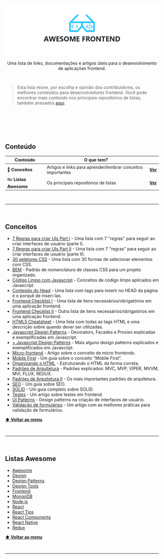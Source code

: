 ![Awesome Frontend](https://github.com/EduardoRotundaro/awesome-frontend/blob/master/images/cover.png?raw=true)

<center>Uma lista de links, documentações e artigos úteis para o desenvolvimento de aplicações frontend.</center>

&nbsp;

> Esta lista reúne, por escolha e opinião dos contribuidores, os melhores conteúdos para desenvolvedores frontend. Você pode encontrar mais conteúdo nos principais repositórios de listas, também anexados [aqui](#listas-awesome).

&nbsp;

&nbsp;

&nbsp;

## Conteúdo

| Conteúdo | O que tem? | &nbsp; |
| ------ | ------ | ------ |
| 🤯 **Conceitos** | Artigos e links para aprender/lembrar conceitos importantes | **[Ver](#conceitos)** |
| 👓 **Listas Awesome** | Os principais repositórios de listas | **[Ver](#listas-awesome)** |

&nbsp;
&nbsp;
&nbsp;

---

&nbsp;

## Conceitos

* [7 Regras para criar UIs Part I](https://medium.com/@erikdkennedy/7-rules-for-creating-gorgeous-ui-part-1-559d4e805cda) - Uma lista com 7 "regras" para seguir ao criar interfaces de usuário (parte I).
* [7 Regras para criar UIs Part II](https://medium.com/@erikdkennedy/7-rules-for-creating-gorgeous-ui-part-2-430de537ba96) - Uma lista com 7 "regras" para seguir ao criar interfaces de usuário (parte II).
* [30 seletores CSS](https://code.tutsplus.com/tutorials/the-30-css-selectors-you-must-memorize--net-16048) - Uma lista com 30 formas de selecionar elementos com CSS.
* [BEM](http://getbem.com/introduction/) - Padrão de nomenclatura de classes CSS para um projeto organizado.
* [Código Limpo com Javascript](https://github.com/ryanmcdermott/clean-code-javascript) - Conceitos de código limpo aplicados em Javascript.
* [Conteúdo do Head](https://github.com/joshbuchea/HEAD) - Uma lista com tags para inserir no HEAD da página e o porquê de inseri-las.
* [Frontend Checklist I](https://codeburst.io/the-front-end-checklist-8b2292fdda44) - Uma lista de itens necessários/obrigatórios em uma aplicação frontend.
* [Frontend Checklist II](https://github.com/thedaviddias/Front-End-Checklist) - Outra lista de itens necessários/obrigatórios em uma aplicação frontend.
* [HTML5 Cheatsheet](https://medium.com/level-up-web/the-mega-html5-cheatsheet-e8c479b1c521) - Uma lista com todas as tags HTML e uma descrição sobre quando dever ser utilizadas.
* [Javascript Design Patterns](https://levelup.gitconnected.com/basic-javascript-design-patterns-decorators-facades-and-proxies-2309eb485229?gi=780fb3bb5092) - Decorators, Facades e Proxies explicadas e exemplificadas em Javascript.
* [+ Javascript Design Patterns](https://github.com/nnupoor/js_designpatterns) - Mais alguns design patterns explicados e exemplificados em Javascript.
* [Micro-frontend](https://medium.com/@dudousxd/microservi%C3%A7os-%C3%A9-coisa-do-passado-agora-a-moda-%C3%A9-micro-front-end-303ace0aa6de) - Artigo sobre o conceito de micro frontends.
* [Mobile First](https://medium.com/nossa-coletividad/por-que-%C3%A9-t%C3%A3o-f%C3%A1cil-errar-no-mobile-first-b51f8103e06a) - Um guia sobre o conceito "Mobile First".
* [Organizando o HTML](https://css-tricks.com/how-to-section-your-html/) - Estruturando o HTML da forma correta.
* [Padrões de Arquitetura](https://proandroiddev.com/mvc-mvp-mvvm-clean-viper-redux-mvi-prnsaaspfruicc-building-abstractions-for-the-sake-of-building-18459ab89386) - Padrões explicados: MVC, MVP, VIPER, MVVM, MVI, FLUX, REDUX.
* [Padrões de Arquitetura II](https://levelup.gitconnected.com/software-architecture-the-important-architectural-patterns-you-need-to-know-a1f5ea7e4e3d) - Os mais importantes padrões de arquitetura.
* [SEO](https://rockcontent.com/blog/o-que-e-seo/) - Um guia sobre SEO.
* [SOLID](https://medium.com/joaorobertopb/o-que-%C3%A9-solid-o-guia-completo-para-voc%C3%AA-entender-os-5-princ%C3%ADpios-da-poo-2b937b3fc530) - Um guia completo sobre SOLID.
* [Testes](https://medium.com/@caiovaccaro/arquitetura-front-end-testes-3d4e3f514486) - Um artigo sobre testes em frontend.
* [UI Patterns](http://ui-patterns.com/) - Design patterns na criação de interfaces de usuário.
* [Validação de formulários](https://medium.com/@andrew.burton/form-validation-best-practices-8e3bec7d0549) - Um artigo com as melhores práticas para validação de formulários.

**[⬆ Voltar ao menu](#conteúdo)**

&nbsp;

---

&nbsp;

## Listas Awesome

* [Awesome](https://github.com/sindresorhus/awesome)
* [Design](https://github.com/gztchan/awesome-design)
* [Design Patterns](https://github.com/DovAmir/awesome-design-patterns)
* [Design Tools](https://github.com/LisaDziuba/Awesome-Design-Tools)
* [Frontend](https://github.com/grab/front-end-guide)
* [MongoDB](https://github.com/ramnes/awesome-mongodb)
* [Node.js](https://github.com/sindresorhus/awesome-nodejs)
* [React](https://github.com/enaqx/awesome-react)
* [React Tips](https://github.com/vasanthk/react-bits)
* [React Components](https://github.com/brillout/awesome-react-components)
* [React Native](https://github.com/jondot/awesome-react-native)
* [Redux](https://github.com/markerikson/react-redux-links)

**[⬆ Voltar ao menu](#conteúdo)**

&nbsp;

---
